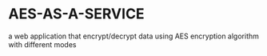 # AES-AS-A-SERVICE
a web application that encrypt/decrypt data using AES encryption algorithm with different modes
